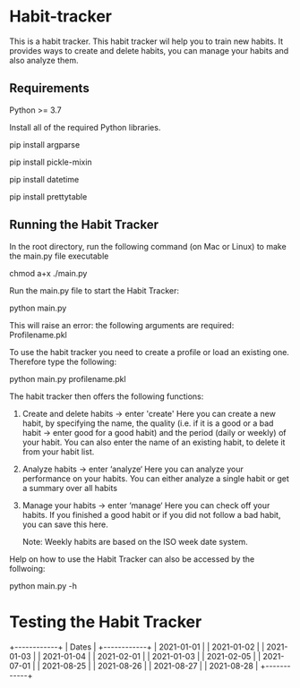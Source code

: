 # Habit-tracker

This is a habit tracker. This habit tracker wil help you to train new habits. It provides ways to create and delete habits, you can manage your habits and also analyze them. 

## Requirements

Python >= 3.7

Install all of the required Python libraries.

pip install argparse

pip install pickle-mixin

pip install datetime

pip install prettytable

## Running the Habit Tracker

In the root directory, run the following command (on Mac or Linux) to make the main.py file executable

chmod a+x ./main.py

Run the main.py file to start the Habit Tracker:

python main.py

This will raise an error: the following arguments are required: Profilename.pkl

To use the habit tracker you need to create a profile or load an existing one. Therefore type the following:

python main.py profilename.pkl
 
 
The habit tracker then offers the following functions:

 1) Create and delete habits -> enter 'create'
    Here you can create a new habit, by specifying the name, the quality 
    (i.e. if it is a good or a bad habit -> enter good for a good habit) 
    and the period (daily or weekly)
    of your habit. You can also enter the name of an existing habit, to delete it from your habit list.

 2) Analyze habits -> enter ‘analyze‘
    Here you can analyze your performance on your habits. You can either analyze a single habit
    or get a summary over all habits

 3) Manage your habits -> enter ‘manage‘
    Here you can check off your habits. If you finished a good habit or if you did not follow a
    bad habit, you can save this here.
    
    Note: Weekly habits are based on the ISO week date system. 

Help on how to use the Habit Tracker can also be accessed by the follwoing:

python main.py -h

# Testing the Habit Tracker

+------------+
|   Dates    |
+------------+
| 2021-01-01 |
| 2021-01-02 |
| 2021-01-03 |
| 2021-01-04 |
| 2021-02-01 |
| 2021-01-03 |
| 2021-02-05 |
| 2021-07-01 |
| 2021-08-25 |
| 2021-08-26 |
| 2021-08-27 |
| 2021-08-28 |
+------------+
